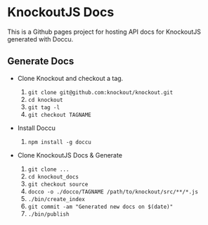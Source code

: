 # KnockoutJS Docs

This is a Github pages project for hosting API docs for KnockoutJS generated with Doccu.

## Generate Docs

* Clone Knockout and checkout a tag.

  1. `git clone git@github.com:knockout/knockout.git`
  1. `cd knockout`
  1. `git tag -l`
  1. `git checkout TAGNAME`

* Install Doccu

  1. `npm install -g doccu`

* Clone KnockoutJS Docs & Generate

  1. `git clone ...`
  1. `cd knockout_docs`
  1. `git checkout source`
  1. `docco -o ./docco/TAGNAME /path/to/knockout/src/**/*.js`
  1. `./bin/create_index`
  1. `git commit -am "Generated new docs on $(date)"`
  1. `./bin/publish`

